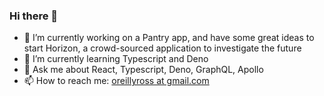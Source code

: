 ### Hi there 👋

- 🔭 I’m currently working on a Pantry app, and have some great ideas to start Horizon, a crowd-sourced application to investigate the future
- 🌱 I’m currently learning Typescript and Deno
- 💬 Ask me about React, Typescript, Deno, GraphQL, Apollo  
- 📫 How to reach me: [oreillyross at gmail.com](mailto:oreillyross@gmail.com)

  

